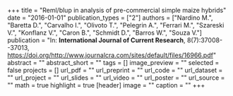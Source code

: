+++
title = "Reml/blup in analysis of pre-commercial simple maize hybrids"
date = "2016-01-01"
publication_types = ["2"]
authors = ["Nardino M.", "Baretta D.", "Carvalho I.", "Olivoto T.", "Pelegrin A.", "Ferrari M.", "Szareski V.", "Konflanz V.", "Caron B.", "Schmidt D.", "Barros W.", "Souza V."]
publication = "In: **International Journal of Current Research**, 8(7):37008--37013, https://doi.org/http://www.journalcra.com/sites/default/files/16966.pdf"
abstract = ""
abstract_short = ""
tags = []
image_preview = ""
selected = false
projects = []
url_pdf = ""
url_preprint = ""
url_code = ""
url_dataset = ""
url_project = ""
url_slides = ""
url_video = ""
url_poster = ""
url_source = ""
math = true
highlight = true
[header]
image = ""
caption = ""
+++
